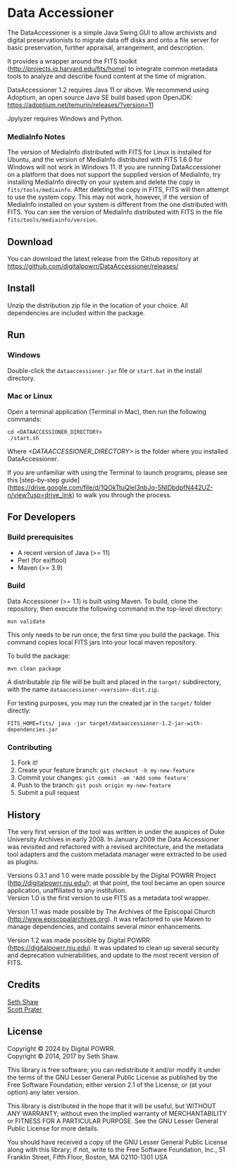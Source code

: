 # Data Accessioner

The DataAccessioner is a simple Java Swing GUI to allow archivists 
and digital preservationists to migrate data off disks and onto a 
file server for basic preservation, further appraisal, arrangement, 
and description.

It provides a wrapper around the FITS toolkit 
(<http://projects.iq.harvard.edu/fits/home>) to integrate common 
metadata tools to analyze and describe found content at the time 
of migration.

DataAccessioner 1.2 requires Java 11 or above. We recommend using Adoptium, an open source Java SE build based upon OpenJDK:
https://adoptium.net/temurin/releases/?version=11

Jpylyzer requires Windows and Python.

### MediaInfo Notes

The version of MediaInfo distributed with FITS for Linux is installed for 
Ubuntu, and the version of MediaInfo distributed with FITS 1.6.0 for Windows will 
not work in Windows 11. If you are running DataAccessioner on a platform that does
not support the supplied version of MediaInfo, try installing MediaInfo directly on 
your system and delete the copy in `fits/tools/mediainfo`. After deleting the 
copy in FITS, FITS will then attempt to use the system copy.  This may not work,
however, if the version of MediaInfo installed on your system is different from
the one distributed with FITS.  You can see the version of MediaInfo distributed
with FITS in the file `fits/tools/mediainfo/version`.

## Download

You can download the latest release from the Github repository
at https://github.com/digitalpowrr/DataAccessioner/releases/

## Install

Unzip the distribution zip file in the location of your choice.
All dependencies are included within the package.

## Run

### Windows

Double-click the `dataaccessioner.jar` file or `start.bat` in the install directory.

### Mac or Linux

Open a terminal application (Terminal in Mac), then run the following commands:

    cd <DATAACCESSIONER_DIRECTORY>
    ./start.sh

Where *<DATAACCESSIONER_DIRECTORY>* is the folder where you installed DataAccessioner.

If you are unfamiliar with using the Terminal to launch programs, please see this [step-by-step guide] (https://drive.google.com/file/d/1QOkTtuQIeI3nbJq-5NlDbdpfN442UZ-n/view?usp=drive_link) to walk you through the process.

## For Developers

### Build prerequisites

* A recent version of Java (>= 11)
* Perl (for exiftool)
* Maven (>= 3.9)

### Build 
Data Accessioner (>= 1.1) is built using Maven.  To build, clone the
repository, then execute the following command in the top-level
directory:

    mvn validate

This only needs to be run once, the first time you build the package.
This command copies local FITS jars into your local maven repository.

To build the package:

    mvn clean package

A distributable zip file will be built and placed in the `target/`
subdirectory, with the name `dataaccessioner-<version>-dist.zip`.

For testing purposes, you may run the created jar in the `target/`
folder directly:

    FITS_HOME=fits/ java -jar target/dataaccessioner-1.2-jar-with-dependencies.jar

### Contributing

1. Fork it!
2. Create your feature branch: `git checkout -b my-new-feature`
3. Commit your changes: `git commit -am 'Add some feature'`
4. Push to the branch: `git push origin my-new-feature`
5. Submit a pull request

## History

The very first version of the tool was written in under the 
auspices of Duke University Archives in early 2008. In January 
2009 the Data Accessioner was revisited and refactored with a 
revised architecture, and the metadata tool adapters and the 
custom metadata manager were extracted to be used as plugins.

Versions 0.3.1 and 1.0 were made possible by the Digital POWRR 
Project (<http://digitalpowrr.niu.edu/>);  at that point, the tool 
became an open source application, unaffiliated to any institution.  
Version 1.0 is the first version to use FITS as a metadata tool 
wrapper.

Version 1.1 was made possible by The Archives of the Episcopal
Church (http://www.episcopalarchives.org).  It was refactored 
to use Maven to manage dependencies, and contains several minor 
enhancements.

Version 1.2 was made possible by Digital POWRR 
(https://digitalpowrr.niu.edu). It was updated to clean up several
security and deprecation vulnerabilities, and update to the most recent 
version of FITS.

## Credits

[Seth Shaw](https://github.com/seth-shaw)  
[Scott Prater](https://github.com/sprater)

## License

Copyright © 2024 by Digital POWRR.   
Copyright © 2014, 2017 by Seth Shaw.

This library is free software; you can redistribute it and/or
modify it under the terms of the GNU Lesser General Public
License as published by the Free Software Foundation; either
version 2.1 of the License, or (at your option) any later version.

This library is distributed in the hope that it will be useful,
but WITHOUT ANY WARRANTY; without even the implied warranty of
MERCHANTABILITY or FITNESS FOR A PARTICULAR PURPOSE.  See the GNU
Lesser General Public License for more details.

You should have received a copy of the GNU Lesser General Public
License along with this library; if not, write to the Free Software
Foundation, Inc., 51 Franklin Street, Fifth Floor, Boston, MA 02110-1301  USA
